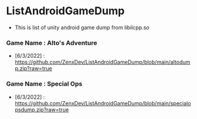 # ListAndroidGameDump
- This is list of unity android game dump from libilcpp.so

### Game Name : Alto's Adventure
* [6/3/2022] : https://github.com/ZenxDev/ListAndroidGameDump/blob/main/altodump.zip?raw=true

### Game Name : Special Ops
* [6/3/2022] : https://github.com/ZenxDev/ListAndroidGameDump/blob/main/specialopsdump.zip?raw=true
